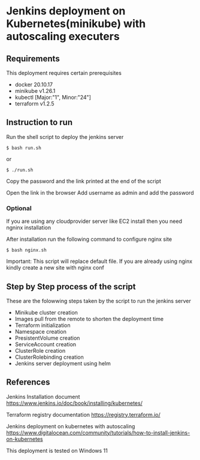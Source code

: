 # Jenkins deployment on Kubernetes(minikube) with autoscaling executers

## Requirements
This deployment requires certain prerequisites

 * docker 20.10.17
 * minikube v1.26.1
 * kubectl [Major:"1", Minor:"24"]
 * terraform v1.2.5

## Instruction to run
Run the shell script to deploy the jenkins server
```
$ bash run.sh
```
or 
```
$ ./run.sh
```
Copy the password and the link printed at the end of the script

Open the link in the browser
Add username as admin and add the password 

### Optional

If you are using any cloudprovider server like EC2 install
then you need ngninx installation

After installation run the following command to configure nginx site
```
$ bash nginx.sh
```

Important: This script will replace default file. If you are already using nginx kindly create a new site with nginx conf

## Step by Step process of the script

These are the folowwing steps taken by the script to run the jenkins server

  * Minikube cluster creation
  * Images pull from the remote to shorten the deployment time
  * Terraform initialization
  * Namespace creation
  * PresistentVolume creation
  * ServiceAccount creation
  * ClusterRole creation
  * ClusterRolebinding creation
  * Jenkins server deployment using helm


## References

Jenkins Installation document 
https://www.jenkins.io/doc/book/installing/kubernetes/

Terraform registry documentation
https://registry.terraform.io/

Jenkins deployment on kubernetes with autoscaling
https://www.digitalocean.com/community/tutorials/how-to-install-jenkins-on-kubernetes



This deployment is tested on Windows 11
